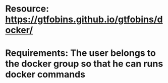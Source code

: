 # Resource: https://gtfobins.github.io/gtfobins/docker/

# Requirements: The user belongs to the docker group so that he can runs docker commands
